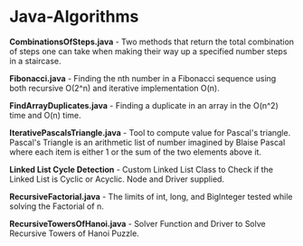 # Java-Algorithms
<b>CombinationsOfSteps.java</b> -  Two methods that return the total combination of steps one can take when making their way up a specified number steps in a staircase.

<b>Fibonacci.java</b> - Finding the nth number in a Fibonacci sequence using both recursive O(2^n) and iterative implementation O(n).

<b>FindArrayDuplicates.java</b> - Finding a duplicate in an array in the O(n^2) time and O(n) time.

<b>IterativePascalsTriangle.java</b> - Tool to compute value for Pascal's triangle. Pascal's Triangle is an arithmetic list of number imagined by Blaise Pascal where each item is either 1 or the sum of the two elements above it.

<b> Linked List Cycle Detection</b> - Custom Linked List Class to Check if the Linked List is Cyclic or Acyclic. Node and Driver supplied.

<b>RecursiveFactorial.java</b> - The limits of int, long, and BigInteger tested while solving the Factorial of n.

<b>RecursiveTowersOfHanoi.java</b> - Solver Function and Driver to Solve Recursive Towers of Hanoi Puzzle.
